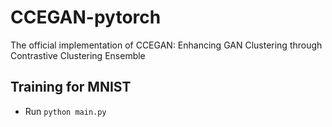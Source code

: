 # CCEGAN-pytorch
 The official implementation of CCEGAN: Enhancing GAN Clustering through Contrastive Clustering Ensemble

## Training for MNIST
* Run `python main.py` 
